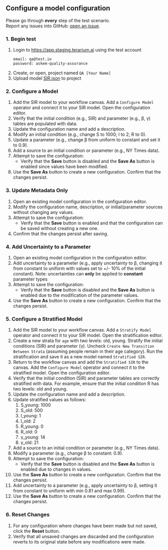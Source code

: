 ## Configure a model configuration
Please go through __every__ step of the test scenario.\
Report any issues into GitHub: [open an issue](https://github.com/DARPA-ASKEM/terarium/issues/new?assignees=&labels=bug%2C+Q%26A&template=qa-issue.md&title=%5BBUG%5D%3A+).

### 1. Begin test
1. Login to https://app.staging.terarium.ai using the test account
    ```
    email: qa@test.io
    password: askem-quality-assurance
    ```
2. Create, or open, project named `QA [Your Name]`
3. Upload model [SIR.json](https://drive.google.com/file/d/1eXlvpBfMmhrfC0xUXfuz0s_19gi-Rird/view?usp=drive_link) to project

### 2. Configure a Model
1. Add the SIR model to your workflow canvas. Add a `Configure Model` operator and connect it to your SIR model. Open the configuration editor.
2. Verify that the initial condition (e.g., SIR) and parameter (e.g., β, γ) tables are populated with data.
3. Update the configuration name and add a description.
4. Modify an initial condition (e.g., change S to 1000; I to 2; R to 0).
5. Update a parameter (e.g., change β from uniform to constant and set it to 0.9).
6. Add a source to an initial condition or parameter (e.g., NY Times data).
7. Attempt to save the configuration:
   - Verify that the **Save** button is disabled and the **Save As** button is enabled since values have been modified.
8. Use the **Save As** button to create a new configuration. Confirm that the changes persist.

### 3. Update Metadata Only
1. Open an existing model configuration in the configuration editor.
2. Modify the configuration name, description, or initial/parameter sources without changing any values.
3. Attempt to save the configuration:
   - Verify that the **Save** button is enabled and that the configuration can be saved without creating a new one.
4. Confirm that the changes persist after saving.

### 4. Add Uncertainty to a Parameter
1. Open an existing model configuration in the configuration editor.
2. Add uncertainty to a parameter (e.g., apply uncertainty to β, changing it from constant to uniform with values set to +/- 10% of the initial constant). Note: uncertainties can **only** be applied to **constant** parameter types
3. Attempt to save the configuration:
   - Verify that the **Save** button is disabled and the **Save As** button is enabled due to the modification of the parameter values.
4. Use the **Save As** button to create a new configuration. Confirm that the changes persist.

### 5. Configure a Stratified Model
1. Add the SIR model to your workflow canvas. Add a `Stratify Model` operator and connect it to your SIR model. Open the stratification editor.
2. Create a new strata for `age` with two levels: old, young. Stratify the initial conditions (SIR) and parameter (γ). Uncheck `Create New Transition Between Strata` (assuming people remain in their age category). Run the stratification and save it as a new model named `Stratified SIR`.
3. Return to the workflow canvas and add the `Stratified SIR` to the canvas. Add the `Configure Model` operator and connect it to the stratified model. Open the configuration editor.
4. Verify that the initial condition (SIR) and parameter tables are correctly stratified with data. For example, ensure that the initial condition R has two levels: old and young.
5. Update the configuration name and add a description.
6. Update stratified values as follows:
   1. S_young: 1000
   2. S_old: 500
   3. I_young: 1
   4. I_old: 2
   5. R_young: 0
   6. R_old: 0
   7. γ_young: 14
   8. γ_old: 21
7. Add a source to an initial condition or parameter (e.g., NY Times data).
8. Modify a parameter (e.g., change β to constant: 0.9).
9. Attempt to save the configuration:
   - Verify that the **Save** button is disabled and the **Save As** button is enabled due to changes in values.
10. Use the **Save As** button to create a new configuration. Confirm that the changes persist.
11. Add uncertainty to a parameter (e.g., apply uncertainty to β, setting it from constant to uniform with min 0.81 and max 0.99).
12. Use the **Save As** button to create a new configuration. Confirm that the changes persist.

### 6. Reset Changes
1. For any configuration where changes have been made but not saved, click the **Reset** button.
2. Verify that all unsaved changes are discarded and the configuration reverts to its original state before any modifications were made.

